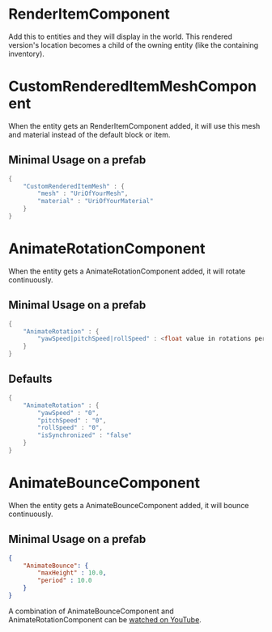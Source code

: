 # RenderItemComponent

Add this to entities and they will display in the world.  This rendered version's location becomes a child of the owning entity (like the containing inventory). 

# CustomRenderedItemMeshComponent

When the entity gets an RenderItemComponent added, it will use this mesh and material instead of the default block or item.

## Minimal Usage on a prefab

```java
{
    "CustomRenderedItemMesh" : {
        "mesh" : "UriOfYourMesh",
        "material" : "UriOfYourMaterial"
    }
}
```


# AnimateRotationComponent

When the entity gets a AnimateRotationComponent added, it will rotate continuously.

## Minimal Usage on a prefab

```java
{
    "AnimateRotation" : {
        "yawSpeed|pitchSpeed|rollSpeed" : <float value in rotations per second>
    }
}
```

## Defaults

```java
{
    "AnimateRotation" : {
        "yawSpeed" : "0",
        "pitchSpeed" : "0",
        "rollSpeed" : "0",
        "isSynchronized" : "false"
    }
}
```

# AnimateBounceComponent

When the entity gets a AnimateBounceComponent added, it will bounce continuously.

## Minimal Usage on a prefab

```json
{
    "AnimateBounce": {
        "maxHeight" : 10.0,
        "period" : 10.0
    }
}
```

A combination of AnimateBounceComponent and AnimateRotationComponent can be [watched on YouTube](https://www.youtube.com/watch?v=HhyODzw36bA).

